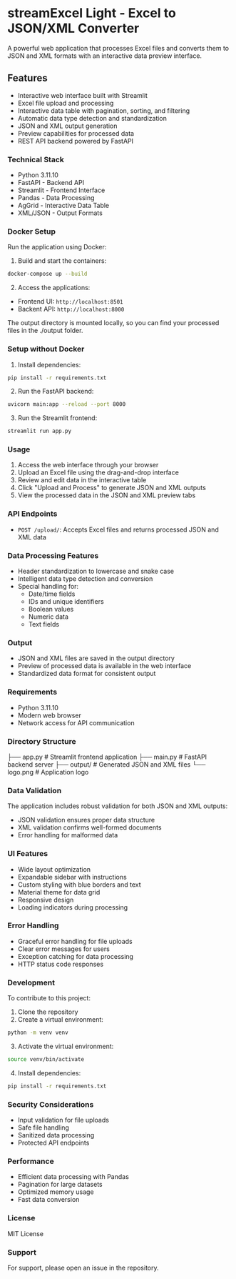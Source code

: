 # streamExcel Light - Excel to JSON/XML Converter

A powerful web application that processes Excel files and converts them to JSON
and XML formats with an interactive data preview interface.

## Features

- Interactive web interface built with Streamlit
- Excel file upload and processing
- Interactive data table with pagination, sorting, and filtering
- Automatic data type detection and standardization
- JSON and XML output generation
- Preview capabilities for processed data
- REST API backend powered by FastAPI

### Technical Stack

- Python 3.11.10
- FastAPI - Backend API
- Streamlit - Frontend Interface
- Pandas - Data Processing
- AgGrid - Interactive Data Table
- XML/JSON - Output Formats

### Docker Setup

Run the application using Docker:

1. Build and start the containers:

```bash
docker-compose up --build
```

2. Access the applications:

- Frontend UI: `http://localhost:8501`
- Backent API: `http://localhost:8000`

The output directory is mounted locally, so you can find your processed files in
the ./output folder.

### Setup without Docker

1. Install dependencies:

```bash
pip install -r requirements.txt
```

2. Run the FastAPI backend:

```bash
uvicorn main:app --reload --port 8000
```

3. Run the Streamlit frontend:

```bash
streamlit run app.py
```

### Usage

1. Access the web interface through your browser
2. Upload an Excel file using the drag-and-drop interface
3. Review and edit data in the interactive table
4. Click "Upload and Process" to generate JSON and XML outputs
5. View the processed data in the JSON and XML preview tabs

### API Endpoints

- `POST /upload/`: Accepts Excel files and returns processed JSON and XML data

### Data Processing Features

- Header standardization to lowercase and snake case
- Intelligent data type detection and conversion
- Special handling for:
  - Date/time fields
  - IDs and unique identifiers
  - Boolean values
  - Numeric data
  - Text fields

### Output

- JSON and XML files are saved in the output directory
- Preview of processed data is available in the web interface
- Standardized data format for consistent output

### Requirements

- Python 3.11.10
- Modern web browser
- Network access for API communication

### Directory Structure

├── app.py # Streamlit frontend application ├── main.py # FastAPI backend server
├── output/ # Generated JSON and XML files └── logo.png # Application logo

### Data Validation

The application includes robust validation for both JSON and XML outputs:

- JSON validation ensures proper data structure
- XML validation confirms well-formed documents
- Error handling for malformed data

### UI Features

- Wide layout optimization
- Expandable sidebar with instructions
- Custom styling with blue borders and text
- Material theme for data grid
- Responsive design
- Loading indicators during processing

### Error Handling

- Graceful error handling for file uploads
- Clear error messages for users
- Exception catching for data processing
- HTTP status code responses

### Development

To contribute to this project:

1. Clone the repository
2. Create a virtual environment:

```bash
python -m venv venv
```

3. Activate the virtual environment:

```bash
source venv/bin/activate
```

4. Install dependencies:

```bash
pip install -r requirements.txt
```

### Security Considerations

- Input validation for file uploads
- Safe file handling
- Sanitized data processing
- Protected API endpoints

### Performance

- Efficient data processing with Pandas
- Pagination for large datasets
- Optimized memory usage
- Fast data conversion

### License

MIT License

### Support

For support, please open an issue in the repository.
